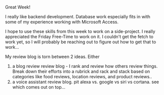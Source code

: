 Great Week!

I really like backend development. Database work especially fits in with some of my experience working with Microsoft Access.

I hope to use these skills from this week to work on a side-project. I really appreciated the Friday Free-Time to work on it. I couldn't get the fetch to work yet, so I will probably be reaching out to figure out how to get that to work...

My review blog is torn between 2 ideas. 
Either 
1) a blog review review blog - I rank and review how others review things. Break down their efforts into a rubrick and rack and stack based on categories like food reviews, location reviews, and product reviews..
2) a voice assistant review blog. pit alexa vs. google vs siri vs cortana. see which comes out on top...